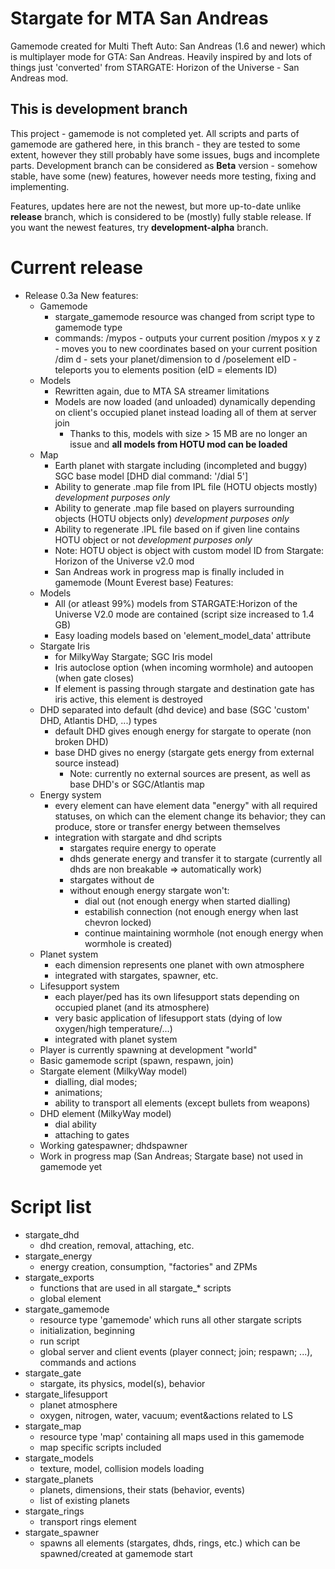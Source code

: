 # Stargate for MTA San Andreas

 Gamemode created for Multi Theft Auto: San Andreas (1.6 and newer) which is multiplayer mode for GTA: San Andreas. Heavily inspired by and lots of things just 'converted' from STARGATE: Horizon of the Universe - San Andreas mod.

## This is development branch

This project - gamemode is not completed yet. All scripts and parts of gamemode are gathered here, in this branch - they are tested to some extent, however they still probably have some issues, bugs and incomplete parts. Development branch can be considered as **Beta** version - somehow stable, have some (new) features, however needs more testing, fixing and implementing.

Features, updates here are not the newest, but more up-to-date unlike **release** branch, which is considered to be (mostly) fully stable release. If you want the newest features, try **development-alpha** branch.

# Current release

- Release 0.3a
New features:
    - Gamemode
        - stargate_gamemode resource was changed from script type to gamemode type
        - commands: /mypos          - outputs your current position
                    /mypos x y z    - moves you to new coordinates based on your current position
                    /dim d          - sets your planet/dimension to d
                    /poselement eID - teleports you to elements position (eID = elements ID)
    - Models
        - Rewritten again, due to MTA SA streamer limitations
        - Models are now loaded (and unloaded) dynamically depending on client's occupied planet instead loading all of them at server join
            - Thanks to this, models with size > 15 MB are no longer an issue and **all models from HOTU mod can be loaded**
    - Map
        - Earth planet with stargate including (incompleted and buggy) SGC base model [DHD dial command: '/dial 5']
        - Ability to generate .map file from IPL file (HOTU objects mostly) *development purposes only*
        - Ability to generate .map file based on players surrounding objects (HOTU objects only) *development purposes only*
        - Ability to regenerate .IPL file based on if given line contains HOTU object or not *development purposes only*
        - Note: HOTU object is object with custom model ID from Stargate: Horizon of the Universe v2.0 mod
        - San Andreas work in progress map is finally included in gamemode (Mount Everest base)
Features:
    - Models
        - All (or atleast 99%) models from STARGATE:Horizon of the Universe V2.0 mode are contained (script size increased to 1.4 GB)
        - Easy loading models based on 'element_model_data' attribute
    - Stargate Iris
        - for MilkyWay Stargate; SGC Iris model
        - Iris autoclose option (when incoming wormhole) and autoopen (when gate closes)
        - If element is passing through stargate and destination gate has iris active, this element is destroyed
    - DHD separated into default (dhd device) and base (SGC 'custom' DHD, Atlantis DHD, ...) types
        - default DHD gives enough energy for stargate to operate (non broken DHD)
        - base DHD gives no energy (stargate gets energy from external source instead)
            - Note: currently no external sources are present, as well as base DHD's or SGC/Atlantis map
    - Energy system
        - every element can have element data "energy" with all required statuses, on which can the element change its behavior; they can produce, store or transfer energy between themselves
        - integration with stargate and dhd scripts
            - stargates require energy to operate
            - dhds generate energy and transfer it to stargate (currently all dhds are non breakable => automatically work)
            - stargates without de
            - without enough energy stargate won't:
                - dial out (not enough energy when started dialling)
                - estabilish connection (not enough energy when last chevron locked)
                - continue maintaining wormhole (not enough energy when wormhole is created)
    - Planet system
        - each dimension represents one planet with own atmosphere
        - integrated with stargates, spawner, etc.
    - Lifesupport system
        - each player/ped has its own lifesupport stats depending on occupied planet (and its atmosphere)
        - very basic application of lifesupport stats (dying of low oxygen/high temperature/...)
        - integrated with planet system
    - Player is currently spawning at development "world"
    - Basic gamemode script (spawn, respawn, join)
    - Stargate element (MilkyWay model)
        - dialling, dial modes;
        - animations;
        - ability to transport all elements (except bullets from weapons)
    - DHD element (MilkyWay model)
        - dial ability
        - attaching to gates
    - Working gatespawner; dhdspawner
    - Work in progress map (San Andreas; Stargate base) not used in gamemode yet 


# Script list

- stargate_dhd
    - dhd creation, removal, attaching, etc.
- stargate_energy
    - energy creation, consumption, "factories" and ZPMs
- stargate_exports
    - functions that are used in all stargate_* scripts
    - global element
- stargate_gamemode
    - resource type 'gamemode' which runs all other stargate scripts
    - initialization, beginning
    - run script
    - global server and client events (player connect; join; respawn; ...), commands and actions
- stargate_gate
    - stargate, its physics, model(s), behavior
- stargate_lifesupport
    - planet atmosphere
    - oxygen, nitrogen, water, vacuum; event&actions related to LS
- stargate_map
    - resource type 'map' containing all maps used in this gamemode
    - map specific scripts included
- stargate_models
    - texture, model, collision models loading
- stargate_planets
    - planets, dimensions, their stats (behavior, events)
    - list of existing planets
- stargate_rings
    - transport rings element
- stargate_spawner
    - spawns all elements (stargates, dhds, rings, etc.) which can be spawned/created at gamemode start
